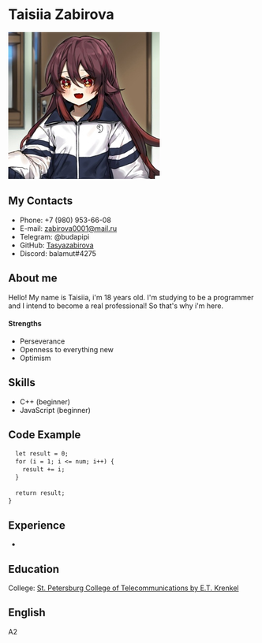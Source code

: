 # Taisiia Zabirova
![Discord Profile Picture](/XR16F8QhE_4.jpg)
## My Contacts
* Phone: +7 (980) 953-66-08
* E-mail: zabirova0001@mail.ru
* Telegram: @budapipi
* GitHub: [Tasyazabirova](https://github.com/tasyazabirova)
* Discord: balamut#4275
## About me
Hello! My name is Taisiia, i'm 18 years old. I'm studying to be a programmer and I intend to become a real professional! So that's why i'm here.
#### Strengths
* Perseverance
* Openness to everything new
* Optimism
## Skills
* C++ (beginner)
* JavaScript (beginner)
## Code Example
``` let summation = function (num) {
  let result = 0;
  for (i = 1; i <= num; i++) {
    result += i;
  }
  
  return result;
}
 ```
## Experience
-
## Education
Сollege: [St. Petersburg College of Telecommunications by E.T. Krenkel](http://sutkt.ru)
## English
A2


